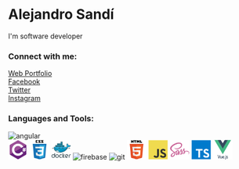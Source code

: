 <h1>Alejandro Sandí</h1>
<p>I'm software developer</p>


<h3 align="left">Connect with me:</h3>
<p align="left">
  <a href="https://alejandrosandi.ml/" >Web Portfolio</a> <br>
  <a href="https://www.facebook.com/LuisAleS22/" >Facebook<a> <br>
  <a href="https://twitter.com/LuisAleS22" >Twitter</a> <br>
  <a href="https://www.instagram.com/alesandi22/?hl=es" >Instagram</a>
</p>

<h3 align="left">Languages and Tools:</h3>
<p align="left"> 
 <div> <img src="https://angular.io/assets/images/logos/angular/angular.svg" alt="angular" width="40" height="40"/> </div>
  <img src="https://raw.githubusercontent.com/devicons/devicon/master/icons/csharp/csharp-original.svg" alt="csharp" width="40" height="40"/> 
  <img src="https://raw.githubusercontent.com/devicons/devicon/master/icons/css3/css3-original-wordmark.svg" alt="css3" width="40" height="40"/>
  <img src="https://raw.githubusercontent.com/devicons/devicon/master/icons/docker/docker-original-wordmark.svg" alt="docker" width="40" height="40"/>
  <img src="https://www.vectorlogo.zone/logos/firebase/firebase-icon.svg" alt="firebase" width="40" height="40">
  <img src="https://www.vectorlogo.zone/logos/git-scm/git-scm-icon.svg" alt="git" width="40" height="40"/>
  <img src="https://raw.githubusercontent.com/devicons/devicon/master/icons/html5/html5-original-wordmark.svg" alt="html5" width="40" height="40"/>
  <img src="https://raw.githubusercontent.com/devicons/devicon/master/icons/javascript/javascript-original.svg" alt="javascript" width="40" height="40"/>
  <img src="https://raw.githubusercontent.com/devicons/devicon/master/icons/sass/sass-original.svg" alt="sass" width="40" height="40"/>
  <img src="https://raw.githubusercontent.com/devicons/devicon/master/icons/typescript/typescript-original.svg" alt="typescript" width="40" height="40"/>
  <img src="https://raw.githubusercontent.com/devicons/devicon/master/icons/vuejs/vuejs-original-wordmark.svg" alt="vuejs" width="40" height="40"/>
</p>

